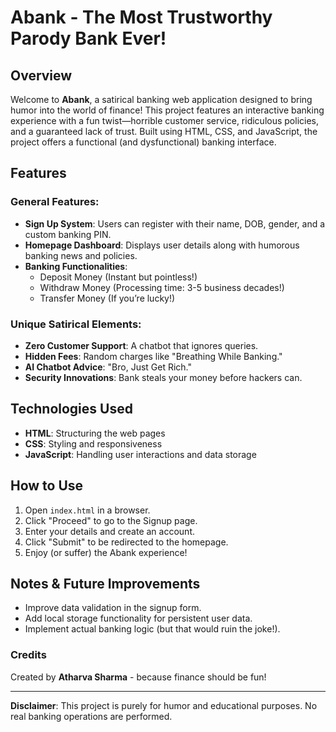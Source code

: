 # Abank - The Most Trustworthy Parody Bank Ever!

## Overview
Welcome to **Abank**, a satirical banking web application designed to bring humor into the world of finance! This project features an interactive banking experience with a fun twist—horrible customer service, ridiculous policies, and a guaranteed lack of trust. Built using HTML, CSS, and JavaScript, the project offers a functional (and dysfunctional) banking interface.

## Features
### General Features:
- **Sign Up System**: Users can register with their name, DOB, gender, and a custom banking PIN.
- **Homepage Dashboard**: Displays user details along with humorous banking news and policies.
- **Banking Functionalities**:
  - Deposit Money (Instant but pointless!)
  - Withdraw Money (Processing time: 3-5 business decades!)
  - Transfer Money (If you’re lucky!)
  
### Unique Satirical Elements:
- **Zero Customer Support**: A chatbot that ignores queries.
- **Hidden Fees**: Random charges like "Breathing While Banking."
- **AI Chatbot Advice**: "Bro, Just Get Rich."
- **Security Innovations**: Bank steals your money before hackers can.



## Technologies Used
- **HTML**: Structuring the web pages
- **CSS**: Styling and responsiveness
- **JavaScript**: Handling user interactions and data storage

## How to Use
1. Open `index.html` in a browser.
2. Click "Proceed" to go to the Signup page.
3. Enter your details and create an account.
4. Click "Submit" to be redirected to the homepage.
5. Enjoy (or suffer) the Abank experience!

## Notes & Future Improvements
- Improve data validation in the signup form.
- Add local storage functionality for persistent user data.
- Implement actual banking logic (but that would ruin the joke!).

### Credits
Created by **Atharva Sharma** - because finance should be fun!

---
**Disclaimer**: This project is purely for humor and educational purposes. No real banking operations are performed.
